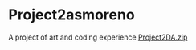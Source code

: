 # Project2asmoreno
A project of art and coding experience
[Project2DA.zip](https://github.com/asmoreno08/project2asmoreno/files/7362035/Project2DA.zip)
